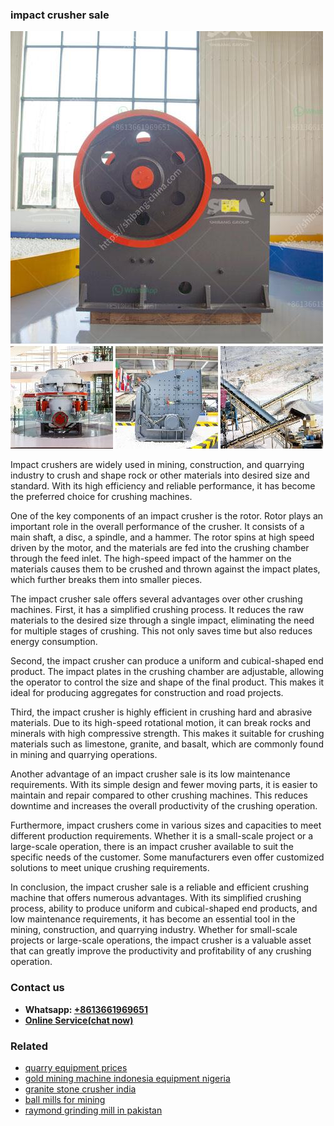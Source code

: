<h3>impact crusher sale</h3><img src='1706766795.jpg' alt=''><p>Impact crushers are widely used in mining, construction, and quarrying industry to crush and shape rock or other materials into desired size and standard. With its high efficiency and reliable performance, it has become the preferred choice for crushing machines.</p><p>One of the key components of an impact crusher is the rotor. Rotor plays an important role in the overall performance of the crusher. It consists of a main shaft, a disc, a spindle, and a hammer. The rotor spins at high speed driven by the motor, and the materials are fed into the crushing chamber through the feed inlet. The high-speed impact of the hammer on the materials causes them to be crushed and thrown against the impact plates, which further breaks them into smaller pieces.</p><p>The impact crusher sale offers several advantages over other crushing machines. First, it has a simplified crushing process. It reduces the raw materials to the desired size through a single impact, eliminating the need for multiple stages of crushing. This not only saves time but also reduces energy consumption.</p><p>Second, the impact crusher can produce a uniform and cubical-shaped end product. The impact plates in the crushing chamber are adjustable, allowing the operator to control the size and shape of the final product. This makes it ideal for producing aggregates for construction and road projects.</p><p>Third, the impact crusher is highly efficient in crushing hard and abrasive materials. Due to its high-speed rotational motion, it can break rocks and minerals with high compressive strength. This makes it suitable for crushing materials such as limestone, granite, and basalt, which are commonly found in mining and quarrying operations.</p><p>Another advantage of an impact crusher sale is its low maintenance requirements. With its simple design and fewer moving parts, it is easier to maintain and repair compared to other crushing machines. This reduces downtime and increases the overall productivity of the crushing operation.</p><p>Furthermore, impact crushers come in various sizes and capacities to meet different production requirements. Whether it is a small-scale project or a large-scale operation, there is an impact crusher available to suit the specific needs of the customer. Some manufacturers even offer customized solutions to meet unique crushing requirements.</p><p>In conclusion, the impact crusher sale is a reliable and efficient crushing machine that offers numerous advantages. With its simplified crushing process, ability to produce uniform and cubical-shaped end products, and low maintenance requirements, it has become an essential tool in the mining, construction, and quarrying industry. Whether for small-scale projects or large-scale operations, the impact crusher is a valuable asset that can greatly improve the productivity and profitability of any crushing operation.</p><h3>Contact us</h3><ul><li><strong>Whatsapp:&nbsp;<a href="https://wa.me/8613661969651">+8613661969651</a></strong></li><li><a href="https://swt.shibang-china.com/?git&amp;zhl&amp;impact crusher sale"><strong>Online Service(chat now)</strong></a></li></ul><h3>Related</h3><ul><li><a href='quarry equipment prices.md'>quarry equipment prices</a></li><li><a href='gold mining machine indonesia equipment nigeria.md'>gold mining machine indonesia equipment nigeria</a></li><li><a href='granite stone crusher india.md'>granite stone crusher india</a></li><li><a href='ball mills for mining.md'>ball mills for mining</a></li><li><a href='raymond grinding mill in pakistan.md'>raymond grinding mill in pakistan</a></li></ul>